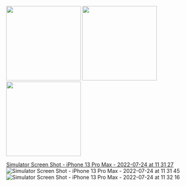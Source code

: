 <p float="left">
  <img src="https://user-images.githubusercontent.com/71196378/180639177-796c74ed-a3ef-4a16-aeee-b75f475486fd.png" width="200" />
  
  <img src="https://user-images.githubusercontent.com/71196378/180639175-b50fcce6-d5ad-41a6-8cc6-a218c3c2a38c.png" width="200" />
  
  <img src="https://user-images.githubusercontent.com/71196378/179931356-bbaa193d-4546-4374-9354-aa68f7f7bf47.png" width="200" />
</p>


[Simulator Screen Shot - iPhone 13 Pro Max - 2022-07-24 at 11 31 27](https://user-images.githubusercontent.com/71196378/180639174-841e79e6-f25d-4567-8529-2cfff0b00147.png)
![Simulator Screen Shot - iPhone 13 Pro Max - 2022-07-24 at 11 31 45](https://user-images.githubusercontent.com/71196378/180639175-b50fcce6-d5ad-41a6-8cc6-a218c3c2a38c.png)
![Simulator Screen Shot - iPhone 13 Pro Max - 2022-07-24 at 11 32 16](https://user-images.githubusercontent.com/71196378/180639177-796c74ed-a3ef-4a16-aeee-b75f475486fd.png)
